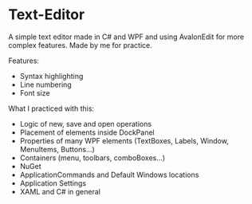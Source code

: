 # Text-Editor
A simple text editor made in C# and WPF and using AvalonEdit for more complex features. Made by me for practice.

Features:
* Syntax highlighting
* Line numbering
* Font size

What I practiced with this:
* Logic of new, save and open operations
* Placement of elements inside DockPanel
* Properties of many WPF elements (TextBoxes, Labels, Window, MenuItems, Buttons...)
* Containers (menu, toolbars, comboBoxes...)
* NuGet
* ApplicationCommands and Default Windows locations
* Application Settings
* XAML and C# in general
